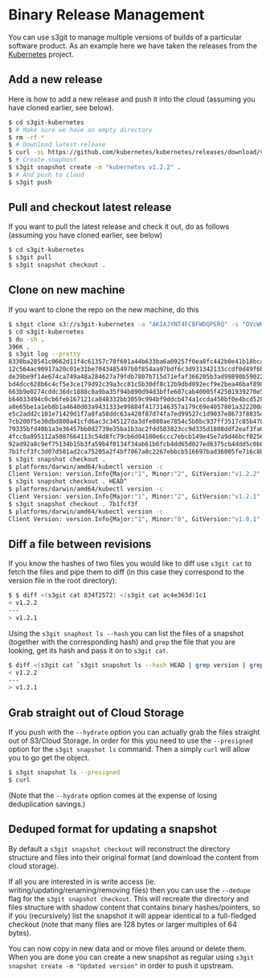 
Binary Release Management
=========================

You can use s3git to manage multiple versions of builds of a particular software product. As an example here we have taken the releases from the [Kubernetes](https://github.com/kubernetes/kubernetes) project.

Add a new release
-----------------

Here is how to add a new release and push it into the cloud (assuming you have cloned earlier, see below).

```sh
$ cd s3git-kubernetes
$ # Make sure we have an empty directory
$ rm -rf *
$ # Download latest release
$ curl -sL https://github.com/kubernetes/kubernetes/releases/download/v1.2.2/kubernetes.tar.gz | tar xz -C ..
$ # Create snaphost
$ s3git snapshot create -m "kubernetes v1.2.2" .
$ # And push to cloud
$ s3git push
```

Pull and checkout latest release
--------------------------------

If you want to pull the latest release and check it out, do as follows (assuming you have cloned earlier, see below)

```sh
$ cd s3git-kubernetes
$ s3git pull
$ s3git snapshot checkout .
```

Clone on new machine
--------------------

If you want to clone the repo on the new machine, do this

```sh
$ s3git clone s3://s3git-kubernetes -a "AKIAJYNT4FCBFWDQPERQ" -s "OVcWH7ZREUGhZJJAqMq4GVaKDKGW6XyKl80qYvkW"
$ cd s3git-kubernetes
$ du -sh .
396K .
$ s3git log --pretty
8330ba28541c0662d11f4c61357c78f601a44b633ba6a09257f0ea8fc442b0e41b18bcac4b34a875e4161d5bd921dc6468 kubernetes v1.2.2
12c564ac90917a20c01e31be7043485497b0f854aa97bdf6c3d931342133ccdf0d49f6b7ebd01cca2b7ce50f1de59a3359 kubernetes v1.2.1
de39be9f14e674ca749a48a284627a79fdb7807b715d71efaf366205b3ad99890b59022cdbbbd2c7e6c9ece8ba5ce1f158 kubernetes v1.2.0
bd4dcc628b6c4cf5e3ce179d92c39a3cc81c5b30df8c12b9dbd892ecf9e2bea46baf8980cbfe13a617ab5882bd8a2f5d92 kubernetes v1.1.8
663b9e0274cddc36dc1888c0a9ba35f94b890d94d3bffe607cab40005f42501939270e53fb7b0985e7a0aae3346cc65171 kubernetes v1.1.7
b64033494c0cb6feb167121ca048332bb3059c994bf9ddcb474a1ccda450bf0e4bcd528b4581634dbad619713d563c5944 kubernetes v1.1.4
a8e65be1a1eb8b1a4640d03a9431333e99884f4173146357a179c69e4057801a322200a1b1e73217408e29a331d94e40e1 kubernetes v1.1.3
e5c2add2c101e71429d1f7a8fa58ddc63a428f87d74fa7ed99527c1d9037e8673f8835d3bb207b3eb3f87d8c874564f94d kubernetes v1.1.2
7cb200f5e30dbd800a41cfd6ac3c345127da3dfe000ae7854c5b0bc937ff3517c85b478ecde26affaa5d6b51326ed38715 kubernetes v1.1.1
79335bfd40b1a3e36457bb0d2739e35ba1b3ac2fdd503823cc9d335d1808ddf2eaf3fa65d29ad0559196dbaccb5705e8b8 kubernetes v1.0.7
4fcc0a895112a5087664113c54d8fc79cb6d04100e6ccc7ebcb149e45e7a9d46bcf0256dbe6b9516d5a42c4e861451587d kubernetes v1.0.6
92ad92a8c9ef75134b15b3fa59b4f0134f34ab61b6fcb4dd65d027ed6375cb4ddd5c0b0f063b70c8126cb2548960597674 kubernetes v1.0.3
7b1fcf3fc3d07d501ad2ca75205a2f4bf7067a0c2267ebbcb516697bad36005fe716c8b239ce664e0a6ee1adf36130f328 kubernetes v1.0.1
$ s3git snapshot checkout . 
$ platforms/darwin/amd64/kubectl version -c
Client Version: version.Info{Major:"1", Minor:"2", GitVersion:"v1.2.2", GitCommit:"528f879e7d3790ea4287687ef0ab3f2a01cc2718", GitTreeState:"clean"}
$ s3git snapshot checkout . HEAD^
$ platforms/darwin/amd64/kubectl version -c
Client Version: version.Info{Major:"1", Minor:"2", GitVersion:"v1.2.1", GitCommit:"50809107cd47a1f62da362bccefdd9e6f7076145", GitTreeState:"clean"}
$ s3git snapshot checkout . 7b1fcf3f
$ platforms/darwin/amd64/kubectl version -c
Client Version: version.Info{Major:"1", Minor:"0", GitVersion:"v1.0.1", GitCommit:"6a5c06e3d1eb27a6310a09270e4a5fb1afa93e74", GitTreeState:"clean"}
```

Diff a file between revisions
-----------------------------

If you know the hashes of two files you would like to diff use `s3git cat` to fetch the files and pipe them to diff (in this case they correspond to the version file in the root directory):

```sh
$ $ diff <(s3git cat 834f2572) <(s3git cat ac4e363d)1c1
< v1.2.2
---
> v1.2.1
```

Using the `s3git snaphost ls --hash` you can list the files of a snapshot (together with the corresponding hash) and `grep` the file that you are looking, get its hash and pass it on to `s3git cat`.

```sh
$ diff <(s3git cat `s3git snapshot ls --hash HEAD | grep version | grep -v docs | awk '{print $2}'`) <(s3git cat `s3git snapshot ls --hash HEAD^ | grep version | grep -v docs | awk '{print $2}'`)
< v1.2.2
---
> v1.2.1
```

Grab straight out of Cloud Storage
----------------------------------

If you push with the `--hydrate` option you can actually grab the files straight out of S3/Cloud Storage. In order for this you need to use the `--presigned` option for the `s3git snapshot ls` command. Then a simply `curl` will allow you to go get the object.

```sh
$ s3git snapshot ls --presigned
$ curl 
```

(Note that the `--hydrate` option comes at the expense of losing deduplication savings.)

Deduped format for updating a snapshot
--------------------------------------

By default a `s3git snapshot checkout` will reconstruct the directory structure and files into their original format (and download the content from cloud storage).

If all you are interested in is write access (ie. writing/updating/renaming/removing files) then you can use the `--dedupe` flag for the `s3git snapshot checkout`. This will recreate the directory and files structure with shadow content that contains binary hashes/pointers, so if you (recursively) list the snapshot it will appear identical to a full-fledged checkout (note that many files are 128 bytes or larger multiples of 64 bytes).

You can now copy in new data and or move files around or delete them. When you are done you can create a new snapshot as regular using `s3git snapshot create -m "Updated version"` in order to push it upstream.

